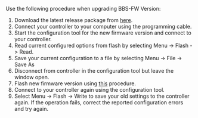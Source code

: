Use the following procedure when upgrading BBS-FW Version:

1. Download the latest release package from [here](https://github.com/danielnilsson9/bbs-fw/releases).
2. Connect your controller to your computer using the programming cable.
3. Start the configuration tool for the new firmware version and connect to your controller.
4. Read current configured options from flash by selecting Menu -> Flash -> Read.
5. Save your current configuration to a file by selecting Menu -> File -> Save As
6. Disconnect from controller in the configuration tool but leave the window open.
7. Flash new firmware version using [this](https://github.com/danielnilsson9/bbs-fw/wiki/Flashing-the-Firmware) procedure.
8. Connect to your controller again using the configuration tool.
9. Select Menu -> Flash -> Write to save your old settings to the controller again.
If the operation fails, correct the reported configuration errors and try again.